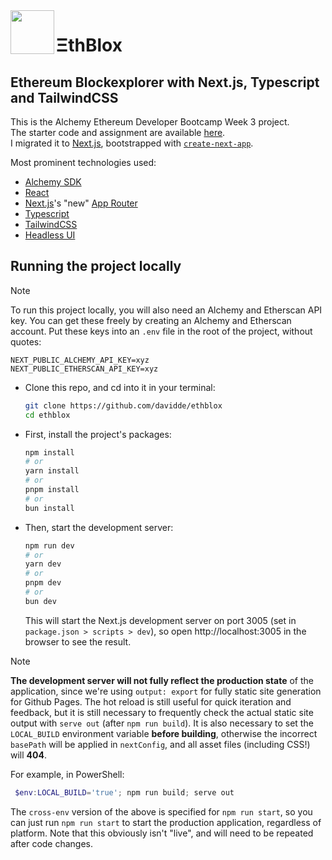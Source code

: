 <img src='src/app/favicon.ico' width=70 align='left'>

# ΞthBlox
## Ethereum Blockexplorer with Next.js, Typescript and TailwindCSS
This is the Alchemy Ethereum Developer Bootcamp Week 3 project.  
The starter code and assignment are available [here](https://github.com/alchemyplatform/blockexplorer).  
I migrated it to [Next.js](https://nextjs.org/), bootstrapped with [`create-next-app`](https://github.com/vercel/next.js/tree/canary/packages/create-next-app).

Most prominent technologies used:
* [Alchemy SDK](https://docs.alchemy.com/)
* [React](https://react.dev/)
* [Next.js](https://nextjs.org/)'s "new" [App Router](https://nextjs.org/docs/app)
* [Typescript](https://www.typescriptlang.org/)
* [TailwindCSS](https://tailwindcss.com/)
* [Headless UI](https://headlessui.com/)

## Running the project locally
> [!NOTE]
> To run this project locally, you will also need an Alchemy and Etherscan API key. You can get these freely by creating an Alchemy and Etherscan account. Put these keys into an `.env` file in the root of the project, without quotes:
> ```.env
> NEXT_PUBLIC_ALCHEMY_API_KEY=xyz
> NEXT_PUBLIC_ETHERSCAN_API_KEY=xyz
> ```

* Clone this repo, and cd into it in your terminal:
  ```bash
  git clone https://github.com/davidde/ethblox
  cd ethblox
  ```
* First, install the project's packages:
  ```bash
  npm install
  # or
  yarn install
  # or
  pnpm install
  # or
  bun install
  ```
* Then, start the development server:
  ```bash
  npm run dev
  # or
  yarn dev
  # or
  pnpm dev
  # or
  bun dev
  ```
  This will start the Next.js development server on port 3005 (set in `package.json > scripts > dev`), so open http://localhost:3005 in the browser to see the result.

> [!NOTE]
> **The development server will not fully reflect the production state** of the application, since we're using `output: export` for fully static site generation for Github Pages. The hot reload is still useful for quick iteration and feedback, but it is still necessary to frequently check the actual static site output with `serve out` (after `npm run build`). It is also necessary to set the `LOCAL_BUILD` environment variable **before building**, otherwise the incorrect `basePath` will be applied in `nextConfig`, and all asset files (including CSS!) will **404**.
> 
> For example, in PowerShell:
> ```powershell
>  $env:LOCAL_BUILD='true'; npm run build; serve out
> ```
> The `cross-env` version of the above is specified for `npm run start`, so you can just run `npm run start` to start the production application, regardless of platform. Note that this obviously isn't "live", and will need to be repeated after code changes.

&nbsp;

